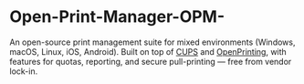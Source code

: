 # Open-Print-Manager-OPM-
An open-source print management suite for mixed environments (Windows, macOS, Linux, iOS, Android). Built on top of [CUPS](https://openprinting.github.io/cups/) and [OpenPrinting](https://openprinting.github.io/), with features for quotas, reporting, and secure pull-printing — free from vendor lock-in.
